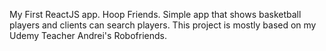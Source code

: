 My First ReactJS app. Hoop Friends.
Simple app that shows basketball players and clients can search players.
This project is mostly based on my Udemy Teacher Andrei's Robofriends.